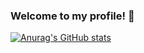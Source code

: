### Welcome to my profile! 👋

[![Anurag's GitHub stats](https://github-readme-stats.vercel.app/api?username=v&theme=radical)](https://github.com/ElvGames)  
